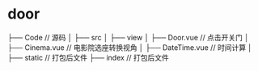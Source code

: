 # door


├── Code                            // 源码
│   ├── src
│       ├── view
│           ├── Door.vue            // 点击开关门
│           ├── Cinema.vue          // 电影院选座转换视角
│           ├── DateTime.vue        // 时间计算
│
├── static                          // 打包后文件
├── index                           // 打包后文件